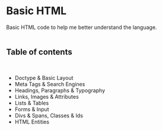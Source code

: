 # Basic HTML

Basic HTML code to help me better understand the language.    
<br>

## Table of contents     
<br>

- Doctype & Basic Layout
- Meta Tags & Search Engines
- Headings, Paragraphs & Typography
- Links, Images & Attributes
- Lists & Tables
- Forms & Input
- Divs & Spans,  Classes & Ids
- HTML Entities



